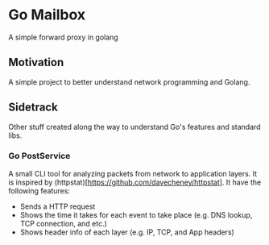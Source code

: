 # Go Mailbox

A simple forward proxy in golang

## Motivation

A simple project to better understand network programming and Golang.

## Sidetrack 

Other stuff created along the way to understand Go's features and standard libs.

### Go PostService

A small CLI tool for analyzing packets from network to application layers. It is inspired by (httpstat)[https://github.com/davecheney/httpstat].
It have the following features:

- Sends a HTTP request
- Shows the time it takes for each event to take place (e.g. DNS lookup, TCP connection, and etc.)
- Shows header info of each layer (e.g. IP, TCP, and App headers)


